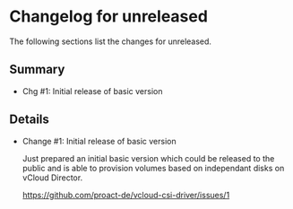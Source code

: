 # Changelog for unreleased

The following sections list the changes for unreleased.

## Summary

 * Chg #1: Initial release of basic version

## Details

 * Change #1: Initial release of basic version

   Just prepared an initial basic version which could be released to the public and is able to
   provision volumes based on independant disks on vCloud Director.

   https://github.com/proact-de/vcloud-csi-driver/issues/1



